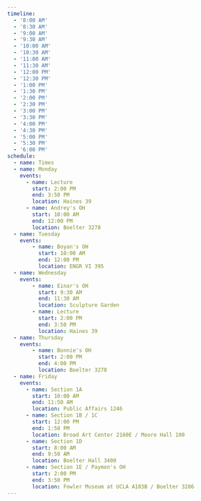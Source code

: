 ```yaml
---
timeline:
  - '8:00 AM'
  - '8:30 AM'
  - '9:00 AM'
  - '9:30 AM'
  - '10:00 AM'
  - '10:30 AM'
  - '11:00 AM'
  - '11:30 AM'
  - '12:00 PM'
  - '12:30 PM'
  - '1:00 PM'
  - '1:30 PM'
  - '2:00 PM'
  - '2:30 PM'
  - '3:00 PM'
  - '3:30 PM'
  - '4:00 PM'
  - '4:30 PM'
  - '5:00 PM'
  - '5:30 PM'
  - '6:00 PM'
schedule:
  - name: Times
  - name: Monday
    events:
      - name: Lecture
        start: 2:00 PM
        end: 3:50 PM
        location: Haines 39
      - name: Andrey's OH
        start: 10:00 AM
        end: 12:00 PM
        location: Boelter 3278
  - name: Tuesday
    events:
        - name: Boyan's OH
          start: 10:00 AM
          end: 12:00 PM
          location: ENGR VI 395
  - name: Wednesday
    events:
        - name: Einar's OH
          start: 9:30 AM
          end: 11:30 AM
          location: Sculpture Garden
        - name: Lecture
          start: 2:00 PM
          end: 3:50 PM
          location: Haines 39
  - name: Thursday
    events:
        - name: Bonnie's OH
          start: 2:00 PM
          end: 4:00 PM
          location: Boelter 3278
  - name: Friday
    events:
      - name: Section 1A
        start: 10:00 AM
        end: 11:50 AM
        location: Public Affairs 1246
      - name: Section 1B / 1C
        start: 12:00 PM
        end: 1:50 PM
        location: Broad Art Center 2160E / Moore Hall 100
      - name: Section 1D
        start: 8:00 AM
        end: 9:50 AM
        location: Boelter Hall 3400
      - name: Section 1E / Paymon's OH
        start: 2:00 PM
        end: 3:50 PM
        location: Fowler Museum at UCLA A103B / Boelter 3286
---
```

